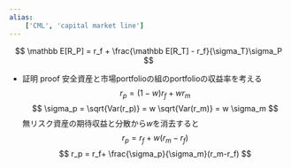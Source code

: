 ```yaml
---
alias:
    ['CML', 'capital market line']
---
```

$$
\mathbb E[R_P] = r_f + \frac{\mathbb E[R_T] - r_f}{\sigma_T}\sigma_P
$$
- 証明 proof
    安全資産と市場portfolioの組のportfolioの収益率を考える
    $$
    r_p = (1-w)r_f+w r_m $$ 
 $$
    \sigma_p = \sqrt{Var(r_p)} = w  \sqrt{Var(r_m)} = w \sigma_m
    $$
    無リスク資産の期待収益と分散から$w$を消去すると
    $$
    r_p = r_f+ w(r_m-r_f) $$ 
 $$
    r_p = r_f+ \frac{\sigma_p}{\sigma_m}(r_m-r_f)
    $$